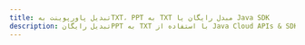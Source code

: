 ---title: تبدیل پاورپوینت بهTXT، PPT به TXT مبدل رایگان یا Java SDKdescription: تبدیل رایگانPPT به TXT با استفاده از Java Cloud APIs & SDK. همچنین اسناد Microsoft PowerPoint را در Cloud ایجاد، ویرایش و رندر کنید.---